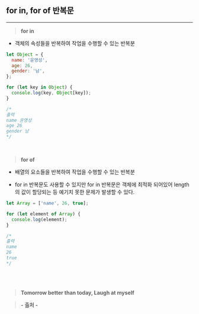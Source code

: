 ## for in, for of 반복문

---

> **for in**

- 객체의 속성들을 반복하여 작업을 수행할 수 있는 반복분

```javascript
let Object = {
  name: '윤영성',
  age: 26,
  gender: '남',
};

for (let key in Object) {
  console.log(key, Object[key]);
}

/*
출력
name 윤영성
age 26
gender 남
*/
```

<br>

> **for of**

- 배열의 요소들을 반복하여 작업을 수행할 수 있는 반복분

- for in 반복문도 사용할 수 있지만 for in 반복문은 객체에 최적화 되어있어 length의 값이 할당되는 등 예기치 못한 문제가 발생할 수 있다.

```javascript
let Array = ['name', 26, true];

for (let element of Array) {
  console.log(element);
}

/*
출력
name
26
true
*/
```

<br><br>

> **Tomorrow better than today, Laugh at myself**

> **- 출처 -**
